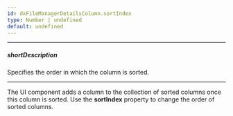 ```yaml
---
id: dxFileManagerDetailsColumn.sortIndex
type: Number | undefined
default: undefined
---
```

---
##### shortDescription
Specifies the order in which the column is sorted.

---
The UI component adds a column to the collection of sorted columns once this column is sorted. Use the **sortIndex** property to change the order of sorted columns. 